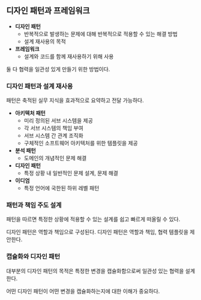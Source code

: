 ## 디자인 패턴과 프레임워크

- **디자인 패턴**
  - 반복적으로 발생하는 문제에 대해 반복적으로 적용할 수 있는 해결 방법
  - 설계 재사용의 목적
- **프레임워크**
  - 설계와 코드를 함께 재사용하기 위해 사용

둘 다 협력을 일관성 있게 만들기 위한 방법이다.

### 디자인 패턴과 설계 재사용

패턴은 축적된 실무 지식을 효과적으로 요약하고 전달 가능하다.

- **아키텍처 패턴**
  - 미리 정의된 서브 시스템을 제공
  - 각 서브 시스템의 책임 부여
  - 서브 시스템 간 관계 조직화
  - 구체적인 소프트웨어 아키텍처를 위한 템플릿을 제공
- **분석 패턴**
  - 도메인의 개념적인 문제 해결
- **디자인 패턴**
  - 특정 상황 내 일반적인 문제 설계, 문제 해결
- **이디엄**
  - 특정 언어에 국한된 하위 레벨 패턴

### 패턴과 책임 주도 설계

패턴을 따르면 특정한 상황에 적용할 수 있는 설계를 쉽고 빠르게 떠올릴 수 있다.

디자인 패턴은 역할과 책임으로 구성된다. 디자인 패턴은 역할과 책임, 협력 템플릿을 제안한다.

### 캡슐화와 디자인 패턴

대부분의 디자인 패턴의 목적은 특정한 변경을 캡슐화함으로써 일관성 있는 협력을 설계한다.

어떤 디자인 패턴이 어떤 변경을 캡슐화하는지에 대한 이해가 중요하다.
